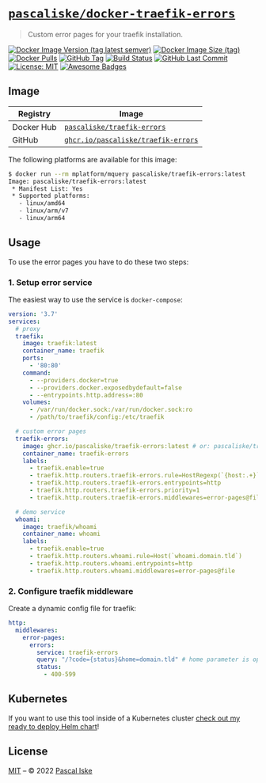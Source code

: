 # [`pascaliske/docker-traefik-errors`](https://pascaliske.github.io/docker-traefik-errors/)

> Custom error pages for your traefik installation.

[![Docker Image Version (tag latest semver)](https://img.shields.io/docker/v/pascaliske/traefik-errors/latest?style=flat-square)](https://hub.docker.com/r/pascaliske/traefik-errors) [![Docker Image Size (tag)](https://img.shields.io/docker/image-size/pascaliske/traefik-errors/latest?style=flat-square)](https://hub.docker.com/r/pascaliske/traefik-errors) [![Docker Pulls](https://img.shields.io/docker/pulls/pascaliske/traefik-errors?style=flat-square)](https://hub.docker.com/r/pascaliske/traefik-errors) [![GitHub Tag](https://img.shields.io/github/v/tag/pascaliske/docker-traefik-errors?style=flat-square)](https://github.com/pascaliske/docker-traefik-errors) [![Build Status](https://img.shields.io/github/workflow/status/pascaliske/docker-traefik-errors/Image/master?label=build&style=flat-square)](https://github.com/pascaliske/docker-traefik-errors/actions) [![GitHub Last Commit](https://img.shields.io/github/last-commit/pascaliske/docker-traefik-errors?style=flat-square)](https://github.com/pascaliske/docker-traefik-errors) [![License: MIT](https://img.shields.io/badge/License-MIT-blue.svg?style=flat-square)](https://opensource.org/licenses/MIT) [![Awesome Badges](https://img.shields.io/badge/badges-awesome-green.svg?style=flat-square)](https://github.com/Naereen/badges)

## Image

| Registry   | Image                                                                                                                             |
| ---------- | --------------------------------------------------------------------------------------------------------------------------------- |
| Docker Hub | [`pascaliske/traefik-errors`](https://hub.docker.com/r/pascaliske/traefik-errors)                                           |
| GitHub     | [`ghcr.io/pascaliske/traefik-errors`](https://github.com/pascaliske/docker-traefik-errors/pkgs/container/traefik-errors) |

The following platforms are available for this image:

```bash
$ docker run --rm mplatform/mquery pascaliske/traefik-errors:latest
Image: pascaliske/traefik-errors:latest
 * Manifest List: Yes
 * Supported platforms:
   - linux/amd64
   - linux/arm/v7
   - linux/arm64
```

## Usage

To use the error pages you have to do these two steps:

### 1. Setup error service

The easiest way to use the service is `docker-compose`:

```yaml
version: '3.7'
services:
  # proxy
  traefik:
    image: traefik:latest
    container_name: traefik
    ports:
      - '80:80'
    command:
      - --providers.docker=true
      - --providers.docker.exposedbydefault=false
      - --entrypoints.http.address=:80
    volumes:
      - /var/run/docker.sock:/var/run/docker.sock:ro
      - /path/to/traefik/config:/etc/traefik

  # custom error pages
  traefik-errors:
    image: ghcr.io/pascaliske/traefik-errors:latest # or: pascaliske/traefik-errors:latest
    container_name: traefik-errors
    labels:
      - traefik.enable=true
      - traefik.http.routers.traefik-errors.rule=HostRegexp(`{host:.+}`)
      - traefik.http.routers.traefik-errors.entrypoints=http
      - traefik.http.routers.traefik-errors.priority=1
      - traefik.http.routers.traefik-errors.middlewares=error-pages@file

  # demo service
  whoami:
    image: traefik/whoami
    container_name: whoami
    labels:
      - traefik.enable=true
      - traefik.http.routers.whoami.rule=Host(`whoami.domain.tld`)
      - traefik.http.routers.whoami.entrypoints=http
      - traefik.http.routers.whoami.middlewares=error-pages@file
```

### 2. Configure traefik middleware

Create a dynamic config file for traefik:

```yaml
http:
  middlewares:
    error-pages:
      errors:
        service: traefik-errors
        query: "/?code={status}&home=domain.tld" # home parameter is optional
        status:
          - 400-599
```

## Kubernetes

If you want to use this tool inside of a Kubernetes cluster [check out my ready to deploy Helm chart](https://charts.pascaliske.dev/charts/traefik-errors/)!

## License

[MIT](LICENSE.md) – © 2022 [Pascal Iske](https://pascaliske.dev)
